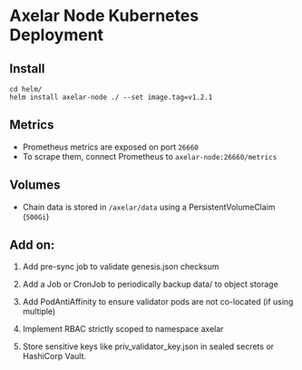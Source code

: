 # Axelar Node Kubernetes Deployment

## Install

```
cd helm/
helm install axelar-node ./ --set image.tag=v1.2.1
```

## Metrics

- Prometheus metrics are exposed on port `26660`
- To scrape them, connect Prometheus to `axelar-node:26660/metrics`

## Volumes

- Chain data is stored in `/axelar/data` using a PersistentVolumeClaim (`500Gi`)

## Add on:

1. Add pre-sync job to validate genesis.json checksum

2. Add a Job or CronJob to periodically backup data/ to object storage

3. Add PodAntiAffinity to ensure validator pods are not co-located (if using multiple)

4. Implement RBAC strictly scoped to namespace axelar

5. Store sensitive keys like priv_validator_key.json in sealed secrets or HashiCorp Vault.
